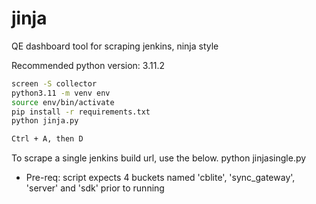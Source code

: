 # jinja
QE dashboard tool for scraping jenkins, ninja style

Recommended python version: 3.11.2

```bash
screen -S collector
python3.11 -m venv env
source env/bin/activate
pip install -r requirements.txt
python jinja.py

Ctrl + A, then D
```

To scrape a single jenkins build url, use the below.
python jinjasingle.py

* Pre-req: script expects 4 buckets named 'cblite', 'sync_gateway', 'server' and 'sdk' prior to running
